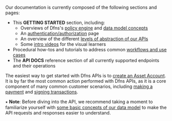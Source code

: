 

Our documentation is currently composed of the following sections and pages:

* This **GETTING STARTED** section, including:
  * Overviews of Dfns's [policy engine](PolicyEngineIntro.md) and [data model concepts](DataModelConcepts.md)
  * An [authentication/authorization](authentication-authorization.md) page
  * An overview of the different [levels of abstraction of our APIs](DfnsAPIAbstractionLevels.md)
  * Some [intro videos](Videos.md) for the visual learners
* Procedural how-tos and tutorials to address common [workflows and use cases](../use-cases/README.md)
* The  **API DOCS** reference section of all currently supported endpoints and their operations


The easiest way to get started with Dfns APIs is to [create an Asset Account](<../use-cases/Asset Accounts/CreateAssetAccount.md>).  It is by far the most common action performed with Dfns APIs, as it is a core component of many common customer scenarios, including [making a payment](../use-cases/Payments/InitiatePayment.md) and [signing transactions](../use-cases/Payments/NoPolicySignatureScenario.md).


<!-- ---

We offer access to **mainnets** and **testnets** through the following hosts/root endpoints (occasionally referred to as `customerApiDomain` in our legacy docs):
* `api.dfns.ninja` (testnet)
* `api.dfns.io` (mainnet)

⭑ **Note**: These environments are fully segregated — on two distinct TLDs. As such, entities and authorization can **NOT** be used cross-environment.

---
  -->


⭑ **Note**: Before diving into the API, we recommend taking a moment to familiarize yourself with [some basic concepts of our data model](DataModelConcepts.md) to make the API requests and responses easier to understand.


<!--- You can explore the API reference documentation, or dive into one of our procedural guides to help you perform a task or address a use case. --->
 
<!--  -->
